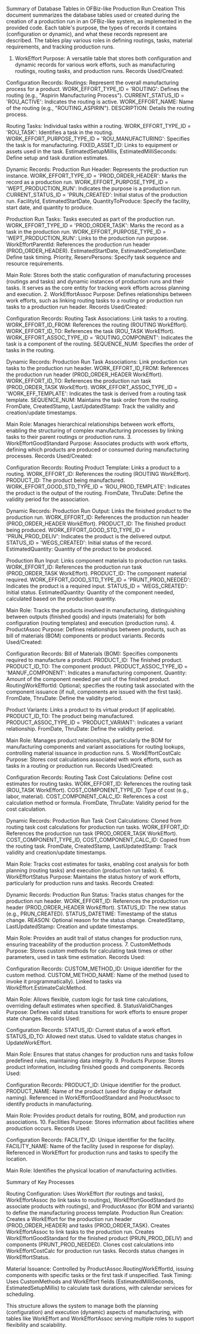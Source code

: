 Summary of Database Tables in OFBiz-like Production Run Creation
This document summarizes the database tables used or created during the creation of a production run in an OFBiz-like system, as implemented in the provided code. Each table's purpose, the types of records it contains (configuration or dynamic), and what these records represent are described. The tables play various roles in defining routings, tasks, material requirements, and tracking production runs.
1. WorkEffort
   Purpose: A versatile table that stores both configuration and dynamic records for various work efforts, such as manufacturing routings, routing tasks, and production runs.
   Records Used/Created:

Configuration Records:
Routings: Represent the overall manufacturing process for a product.
WORK_EFFORT_TYPE_ID = 'ROUTING': Defines the routing (e.g., "Aspirin Manufacturing Process").
CURRENT_STATUS_ID = 'ROU_ACTIVE': Indicates the routing is active.
WORK_EFFORT_NAME: Name of the routing (e.g., "ROUTING_ASPIRIN").
DESCRIPTION: Details the routing process.


Routing Tasks: Individual tasks within a routing.
WORK_EFFORT_TYPE_ID = 'ROU_TASK': Identifies a task in the routing.
WORK_EFFORT_PURPOSE_TYPE_ID = 'ROU_MANUFACTURING': Specifies the task is for manufacturing.
FIXED_ASSET_ID: Links to equipment or assets used in the task.
EstimatedSetupMillis, EstimatedMilliSeconds: Define setup and task duration estimates.




Dynamic Records:
Production Run Header: Represents the production run instance.
WORK_EFFORT_TYPE_ID = 'PROD_ORDER_HEADER': Marks the record as a production run.
WORK_EFFORT_PURPOSE_TYPE_ID = 'WEPT_PRODUCTION_RUN': Indicates the purpose is a production run.
CURRENT_STATUS_ID = 'PRUN_CREATED': Initial status of the production run.
FacilityId, EstimatedStartDate, QuantityToProduce: Specify the facility, start date, and quantity to produce.


Production Run Tasks: Tasks executed as part of the production run.
WORK_EFFORT_TYPE_ID = 'PROD_ORDER_TASK': Marks the record as a task in the production run.
WORK_EFFORT_PURPOSE_TYPE_ID = 'WEPT_PRODUCTION_RUN': Links to the production run purpose.
WorkEffortParentId: References the production run header (PROD_ORDER_HEADER).
EstimatedStartDate, EstimatedCompletionDate: Define task timing.
Priority, ReservPersons: Specify task sequence and resource requirements.





Main Role: Stores both the static configuration of manufacturing processes (routings and tasks) and dynamic instances of production runs and their tasks. It serves as the core entity for tracking work efforts across planning and execution.
2. WorkEffortAssoc
   Purpose: Defines relationships between work efforts, such as linking routing tasks to a routing or production run tasks to a production run header.
   Records Used/Created:

Configuration Records:
Routing Task Associations: Link tasks to a routing.
WORK_EFFORT_ID_FROM: References the routing (ROUTING WorkEffort).
WORK_EFFORT_ID_TO: References the task (ROU_TASK WorkEffort).
WORK_EFFORT_ASSOC_TYPE_ID = 'ROUTING_COMPONENT': Indicates the task is a component of the routing.
SEQUENCE_NUM: Specifies the order of tasks in the routing.




Dynamic Records:
Production Run Task Associations: Link production run tasks to the production run header.
WORK_EFFORT_ID_FROM: References the production run header (PROD_ORDER_HEADER WorkEffort).
WORK_EFFORT_ID_TO: References the production run task (PROD_ORDER_TASK WorkEffort).
WORK_EFFORT_ASSOC_TYPE_ID = 'WORK_EFF_TEMPLATE': Indicates the task is derived from a routing task template.
SEQUENCE_NUM: Maintains the task order from the routing.
FromDate, CreatedStamp, LastUpdatedStamp: Track the validity and creation/update timestamps.





Main Role: Manages hierarchical relationships between work efforts, enabling the structuring of complex manufacturing processes by linking tasks to their parent routings or production runs.
3. WorkEffortGoodStandard
   Purpose: Associates products with work efforts, defining which products are produced or consumed during manufacturing processes.
   Records Used/Created:

Configuration Records:
Routing Product Template: Links a product to a routing.
WORK_EFFORT_ID: References the routing (ROUTING WorkEffort).
PRODUCT_ID: The product being manufactured.
WORK_EFFORT_GOOD_STD_TYPE_ID = 'ROU_PROD_TEMPLATE': Indicates the product is the output of the routing.
FromDate, ThruDate: Define the validity period for the association.




Dynamic Records:
Production Run Output: Links the finished product to the production run.
WORK_EFFORT_ID: References the production run header (PROD_ORDER_HEADER WorkEffort).
PRODUCT_ID: The finished product being produced.
WORK_EFFORT_GOOD_STD_TYPE_ID = 'PRUN_PROD_DELIV': Indicates the product is the delivered output.
STATUS_ID = 'WEGS_CREATED': Initial status of the record.
EstimatedQuantity: Quantity of the product to be produced.


Production Run Input: Links component materials to production run tasks.
WORK_EFFORT_ID: References the production run task (PROD_ORDER_TASK WorkEffort).
PRODUCT_ID: The component material required.
WORK_EFFORT_GOOD_STD_TYPE_ID = 'PRUNT_PROD_NEEDED': Indicates the product is a required input.
STATUS_ID = 'WEGS_CREATED': Initial status.
EstimatedQuantity: Quantity of the component needed, calculated based on the production quantity.





Main Role: Tracks the products involved in manufacturing, distinguishing between outputs (finished goods) and inputs (materials) for both configuration (routing templates) and execution (production runs).
4. ProductAssoc
   Purpose: Defines relationships between products, such as bill of materials (BOM) components or product variants.
   Records Used/Created:

Configuration Records:
Bill of Materials (BOM): Specifies components required to manufacture a product.
PRODUCT_ID: The finished product.
PRODUCT_ID_TO: The component product.
PRODUCT_ASSOC_TYPE_ID = 'MANUF_COMPONENT': Indicates a manufacturing component.
Quantity: Amount of the component needed per unit of the finished product.
RoutingWorkEffortId: Optional; specifies the routing task associated with the component issuance (if null, components are issued with the first task).
FromDate, ThruDate: Define the validity period.


Product Variants: Links a product to its virtual product (if applicable).
PRODUCT_ID_TO: The product being manufactured.
PRODUCT_ASSOC_TYPE_ID = 'PRODUCT_VARIANT': Indicates a variant relationship.
FromDate, ThruDate: Define the validity period.





Main Role: Manages product relationships, particularly the BOM for manufacturing components and variant associations for routing lookups, controlling material issuance in production runs.
5. WorkEffortCostCalc
   Purpose: Stores cost calculations associated with work efforts, such as tasks in a routing or production run.
   Records Used/Created:

Configuration Records:
Routing Task Cost Calculations: Define cost estimates for routing tasks.
WORK_EFFORT_ID: References the routing task (ROU_TASK WorkEffort).
COST_COMPONENT_TYPE_ID: Type of cost (e.g., labor, material).
COST_COMPONENT_CALC_ID: References a cost calculation method or formula.
FromDate, ThruDate: Validity period for the cost calculation.




Dynamic Records:
Production Run Task Cost Calculations: Cloned from routing task cost calculations for production run tasks.
WORK_EFFORT_ID: References the production run task (PROD_ORDER_TASK WorkEffort).
COST_COMPONENT_TYPE_ID, COST_COMPONENT_CALC_ID: Copied from the routing task.
FromDate, CreatedStamp, LastUpdatedStamp: Track validity and creation/update timestamps.





Main Role: Tracks cost estimates for tasks, enabling cost analysis for both planning (routing tasks) and execution (production run tasks).
6. WorkEffortStatus
   Purpose: Maintains the status history of work efforts, particularly for production runs and tasks.
   Records Created:

Dynamic Records:
Production Run Status: Tracks status changes for the production run header.
WORK_EFFORT_ID: References the production run header (PROD_ORDER_HEADER WorkEffort).
STATUS_ID: The new status (e.g., PRUN_CREATED).
STATUS_DATETIME: Timestamp of the status change.
REASON: Optional reason for the status change.
CreatedStamp, LastUpdatedStamp: Creation and update timestamps.





Main Role: Provides an audit trail of status changes for production runs, ensuring traceability of the production process.
7. CustomMethods
   Purpose: Stores custom methods for calculating task times or other parameters, used in task time estimation.
   Records Used:

Configuration Records:
CUSTOM_METHOD_ID: Unique identifier for the custom method.
CUSTOM_METHOD_NAME: Name of the method (used to invoke it programmatically).
Linked to tasks via WorkEffort.EstimateCalcMethod.



Main Role: Allows flexible, custom logic for task time calculations, overriding default estimates when specified.
8. StatusValidChanges
   Purpose: Defines valid status transitions for work efforts to ensure proper state changes.
   Records Used:

Configuration Records:
STATUS_ID: Current status of a work effort.
STATUS_ID_TO: Allowed next status.
Used to validate status changes in UpdateWorkEffort.



Main Role: Ensures that status changes for production runs and tasks follow predefined rules, maintaining data integrity.
9. Products
   Purpose: Stores product information, including finished goods and components.
   Records Used:

Configuration Records:
PRODUCT_ID: Unique identifier for the product.
PRODUCT_NAME: Name of the product (used for display or default naming).
Referenced in WorkEffortGoodStandard and ProductAssoc to identify products in manufacturing.



Main Role: Provides product details for routing, BOM, and production run associations.
10. Facilities
    Purpose: Stores information about facilities where production occurs.
    Records Used:

Configuration Records:
FACILITY_ID: Unique identifier for the facility.
FACILITY_NAME: Name of the facility (used in response for display).
Referenced in WorkEffort for production runs and tasks to specify the location.



Main Role: Identifies the physical location of manufacturing activities.

Summary of Key Processes

Routing Configuration: Uses WorkEffort (for routings and tasks), WorkEffortAssoc (to link tasks to routings), WorkEffortGoodStandard (to associate products with routings), and ProductAssoc (for BOM and variants) to define the manufacturing process template.
Production Run Creation:
Creates a WorkEffort for the production run header (PROD_ORDER_HEADER) and tasks (PROD_ORDER_TASK).
Creates WorkEffortAssoc to link tasks to the production run.
Creates WorkEffortGoodStandard for the finished product (PRUN_PROD_DELIV) and components (PRUNT_PROD_NEEDED).
Clones cost calculations into WorkEffortCostCalc for production run tasks.
Records status changes in WorkEffortStatus.


Material Issuance: Controlled by ProductAssoc.RoutingWorkEffortId, issuing components with specific tasks or the first task if unspecified.
Task Timing: Uses CustomMethods and WorkEffort fields (EstimatedMilliSeconds, EstimatedSetupMillis) to calculate task durations, with calendar services for scheduling.

This structure allows the system to manage both the planning (configuration) and execution (dynamic) aspects of manufacturing, with tables like WorkEffort and WorkEffortAssoc serving multiple roles to support flexibility and scalability.
